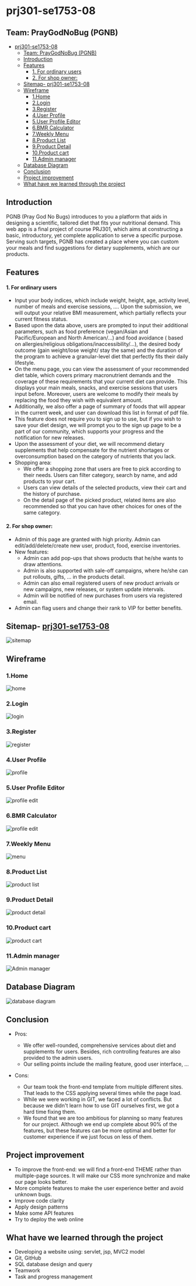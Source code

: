 # prj301-se1753-08
## Team: PrayGodNoBug (PGNB)

- [prj301-se1753-08](#prj301-se1753-08)
  - [Team: PrayGodNoBug (PGNB)](#team-praygodnobug-pgnb)
  - [Introduction](#introduction)
  - [Features](#features)
      - [1. For ordinary users](#1-for-ordinary-users)
      - [2. For shop owner:](#2-for-shop-owner)
  - [Sitemap- prj301-se1753-08](#sitemap--prj301-se1753-08)
  - [Wireframe](#wireframe)
    - [1.Home](#1home)
    - [2.Login](#2login)
    - [3.Register](#3register)
    - [4.User Profile](#4user-profile)
    - [5.User Profile Editor](#5user-profile-editor)
    - [6.BMR Calculator](#6bmr-calculator)
    - [7.Weekly Menu](#7weekly-menu)
    - [8.Product List](#8product-list)
    - [9.Product Detail](#9product-detail)
    - [10.Product cart](#10product-cart)
    - [11.Admin manager](#11admin-manager)
  - [Database Diagram](#database-diagram)
  - [Conclusion](#conclusion)
  - [Project improvement](#project-improvement)
  - [What have we learned through the project](#what-have-we-learned-through-the-project)

## 	Introduction
PGNB (Pray God No Bugs) introduces to you a platform that aids in designing a scientific, tailored diet that fits your nutritional demand. This web app is a final project of course PRJ301, which aims at constructing a basic, introductory, yet complete application to serve a specific purpose. Serving such targets, PGNB has created a place where you can custom your meals and find suggestions for dietary supplements, which are our products.


## Features

#### 1. For ordinary users

- Input your body indices, which include weight, height, age, activity level, number of meals and exercise sessions, …. Upon the submission, we will output your relative BMI measurement, which partially reflects your current fitness status.
-	Based upon the data above, users are prompted to input their additional parameters, such as food preference (vegan/Asian and Pacific/European and North American/…) and food avoidance ( based on allergies/religious obligations/inaccessibility/…), the desired body outcome (gain weight/lose weight/ stay the same) and the duration of the program to achieve a granular-level diet that perfectly fits their daily lifestyle.
- On the menu page, you can view the assessment of your recommended diet table, which covers primary macronutrient demands and the coverage of these requirements that your current diet can provide. This displays your main meals, snacks, and exercise sessions that users input before. Moreover, users are welcome to modify their meals by replacing the food they wish with equivalent amount.
-	Additionally, we also offer a page of summary of foods that will appear in the current week, and user can download this list in format of pdf file.
-	This feature does not require you to sign up to use, but if you wish to save your diet design, we will prompt you to the sign up page to be a part of our community, which supports your progress and the notification for new releases.
-	Upon the assessment of your diet, we will recommend dietary supplements that help compensate for the nutrient shortages or overconsumption based on the category of nutrients that you lack.
-	Shopping area:
	- We offer a shopping zone that users are free to pick according to their needs. Users can filter category, search by name, and add products to your cart.
	- Users can view details of the selected products, view their cart and the history of purchase.
    - On the detail page of the picked product, related items are also  recommended so that you can have other choices for ones of the same category.

#### 2. For shop owner:
- Admin of this page are granted with high priority. Admin can edit/add/delete/create new user, product, food, exercise inventories.
-	New features:
    - Admin can add pop-ups that shows products that he/she wants to draw   attentions.
    - Admin is also supported with sale-off campaigns, where he/she can put rollouts, gifts, … in the products detail.
    -	Admin can also email registered users of new product arrivals or new campaigns, new releases, or system update intervals.
    -	Admin will be notified of new purchases from users via registered email.
-	Admin can flag users and change their rank to VIP for better benefits. 


## Sitemap- [prj301-se1753-08](#prj301-se1753-08)
![sitemap](images/web-pages/sitemap.jpg)

## Wireframe

### 1.Home
![home](images/web-pages/Home.PNG)
### 2.Login
![login](images/web-pages/Login.jpg)
### 3.Register
![register](images/web-pages/Register.jpg)
### 4.User Profile
![profile](images/web-pages/UserProfile.jpg)
### 5.User Profile Editor
![profile edit](images/web-pages/UserProfileEditor.jpg)
### 6.BMR Calculator
![profile edit](images/web-pages/Calculator.jpg)
### 7.Weekly Menu
![menu](images/web-pages/WeeklyMenu.jpg)
### 8.Product List
![product list](images/web-pages/ProductList.jpg)
### 9.Product Detail
![product detail](images/web-pages/ProductDetail.jpg)
### 10.Product cart
![product cart](images/web-pages/ProductCart.jpg)
### 11.Admin manager
![Admin manager](images/web-pages/Admin.jpg)

## Database Diagram

![database diagram](images/web-pages/database-diagram.png)


## Conclusion
-	Pros:
    -	We offer well-rounded, comprehensive services about diet and supplements for users. Besides, rich controlling features are also provided to the admin users. 
    -	Our selling points include the mailing feature, good user interface, …

-	Cons:
    -	Our team took the front-end template from multiple different sites. That leads to the CSS applying several times while the page load.
    -	While we were working in GIT, we faced a lot of conflicts. But because we didn't learn how to use GIT ourselves first, we got a hard time fixing them. 
    -	We found that we are too ambitious for planning so many features for our project. Although we end up complete about 90% of the features, but these features can be more optimal and better for customer experience if we just focus on less of them.

## Project improvement
  -	To improve the front-end: we will find a front-end THEME rather than multiple-page sources. It will make our CSS more synchronize and make our page looks better.
  -	More complete features to make the user experience better and avoid unknown bugs.
  -	Improve code clarity
  -	Apply design patterns
  -	Make some API features
  -	Try to deploy the web online

## What have we learned through the project

  -	Developing a website using: servlet, jsp, MVC2 model
  -	Git, GitHub
  -	SQL database design and query
  -	Teamwork
  -	Task and progress management






